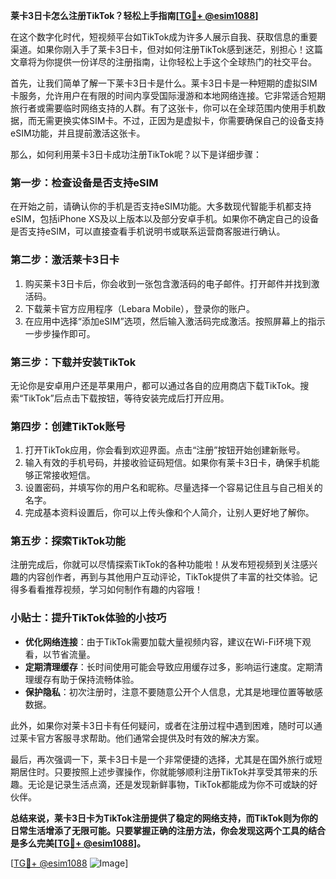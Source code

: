 **莱卡3日卡怎么注册TikTok？轻松上手指南[[TG💪+ @esim1088](https://t.me/s/esim1088)]**

在这个数字化时代，短视频平台如TikTok成为许多人展示自我、获取信息的重要渠道。如果你刚入手了莱卡3日卡，但对如何注册TikTok感到迷茫，别担心！这篇文章将为你提供一份详尽的注册指南，让你轻松上手这个全球热门的社交平台。

首先，让我们简单了解一下莱卡3日卡是什么。莱卡3日卡是一种短期的虚拟SIM卡服务，允许用户在有限的时间内享受国际漫游和本地网络连接。它非常适合短期旅行者或需要临时网络支持的人群。有了这张卡，你可以在全球范围内使用手机数据，而无需更换实体SIM卡。不过，正因为是虚拟卡，你需要确保自己的设备支持eSIM功能，并且提前激活这张卡。

那么，如何利用莱卡3日卡成功注册TikTok呢？以下是详细步骤：

### **第一步：检查设备是否支持eSIM**
在开始之前，请确认你的手机是否支持eSIM功能。大多数现代智能手机都支持eSIM，包括iPhone XS及以上版本以及部分安卓手机。如果你不确定自己的设备是否支持eSIM，可以直接查看手机说明书或联系运营商客服进行确认。

### **第二步：激活莱卡3日卡**
1. 购买莱卡3日卡后，你会收到一张包含激活码的电子邮件。打开邮件并找到激活码。
2. 下载莱卡官方应用程序（Lebara Mobile），登录你的账户。
3. 在应用中选择“添加eSIM”选项，然后输入激活码完成激活。按照屏幕上的指示一步步操作即可。

### **第三步：下载并安装TikTok**
无论你是安卓用户还是苹果用户，都可以通过各自的应用商店下载TikTok。搜索“TikTok”后点击下载按钮，等待安装完成后打开应用。

### **第四步：创建TikTok账号**
1. 打开TikTok应用，你会看到欢迎界面。点击“注册”按钮开始创建新账号。
2. 输入有效的手机号码，并接收验证码短信。如果你有莱卡3日卡，确保手机能够正常接收短信。
3. 设置密码，并填写你的用户名和昵称。尽量选择一个容易记住且与自己相关的名字。
4. 完成基本资料设置后，你可以上传头像和个人简介，让别人更好地了解你。

### **第五步：探索TikTok功能**
注册完成后，你就可以尽情探索TikTok的各种功能啦！从发布短视频到关注感兴趣的内容创作者，再到与其他用户互动评论，TikTok提供了丰富的社交体验。记得多看看推荐视频，学习如何制作有趣的内容哦！

### **小贴士：提升TikTok体验的小技巧**
- **优化网络连接**：由于TikTok需要加载大量视频内容，建议在Wi-Fi环境下观看，以节省流量。
- **定期清理缓存**：长时间使用可能会导致应用缓存过多，影响运行速度。定期清理缓存有助于保持流畅体验。
- **保护隐私**：初次注册时，注意不要随意公开个人信息，尤其是地理位置等敏感数据。

此外，如果你对莱卡3日卡有任何疑问，或者在注册过程中遇到困难，随时可以通过莱卡官方客服寻求帮助。他们通常会提供及时有效的解决方案。

最后，再次强调一下，莱卡3日卡是一个非常便捷的选择，尤其是在国外旅行或短期居住时。只要按照上述步骤操作，你就能够顺利注册TikTok并享受其带来的乐趣。无论是记录生活点滴，还是发现新鲜事物，TikTok都能成为你不可或缺的好伙伴。

**总结来说，莱卡3日卡为TikTok注册提供了稳定的网络支持，而TikTok则为你的日常生活增添了无限可能。只要掌握正确的注册方法，你会发现这两个工具的结合是多么完美[[TG💪+ @esim1088](https://t.me/s/esim1088)]。**

[[TG💪+ @esim1088](https://t.me/s/esim1088) ![Image](https://i.postimg.cc/4NQfJmqS/Snipaste-2025-05-13-00-14-12.png)]